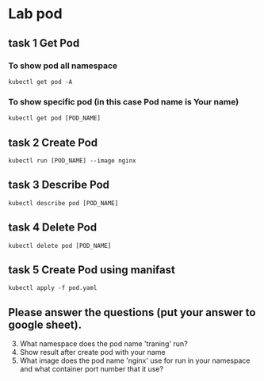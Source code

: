# Lab pod

## task 1 Get Pod

### To show pod all namespace
```
kubectl get pod -A 
```
### To show specific pod (in this case Pod name is Your name)
```
kubectl get pod [POD_NAME]
```

## task 2 Create Pod

```
kubectl run [POD_NAME] --image nginx
```

## task 3 Describe Pod

```
kubectl describe pod [POD_NAME]
```

## task 4 Delete Pod 
```
kubectl delete pod [POD_NAME]
```

## task 5 Create Pod using manifast

```
kubectl apply -f pod.yaml
```

## Please answer the questions (put your answer to google sheet).

 3. What namespace does the pod name 'traning' run?
 4. Show result after create pod with your name
 5. What image does the pod name 'nginx' use for run in your namespace and what container port number that it use? 
